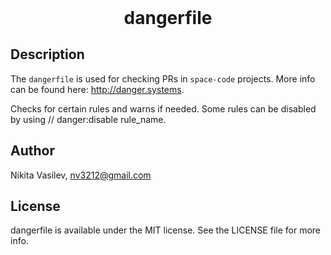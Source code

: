 <h1 align="center" style="margin-top: 0px;">dangerfile</h1>

## Description
The `dangerfile` is used for checking PRs in `space-code` projects. More info can be found here: http://danger.systems.

Checks for certain rules and warns if needed. Some rules can be disabled by using // danger:disable rule_name.

## Author
Nikita Vasilev, nv3212@gmail.com

## License
dangerfile is available under the MIT license. See the LICENSE file for more info.